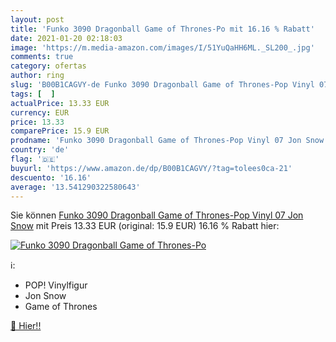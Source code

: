 ```yaml
---
layout: post
title: 'Funko 3090 Dragonball Game of Thrones-Po mit 16.16 % Rabatt'
date: 2021-01-20 02:18:03
image: 'https://m.media-amazon.com/images/I/51YuQaHH6ML._SL200_.jpg'
comments: true
category: ofertas
author: ring
slug: 'B00B1CAGVY-de Funko 3090 Dragonball Game of Thrones-Pop Vinyl 07 Jon Snow'
tags: [  ]
actualPrice: 13.33 EUR
currency: EUR
price: 13.33
comparePrice: 15.9 EUR
prodname: 'Funko 3090 Dragonball Game of Thrones-Pop Vinyl 07 Jon Snow'
country: 'de'
flag: '🇩🇪'
buyurl: 'https://www.amazon.de/dp/B00B1CAGVY/?tag=tolees0ca-21'
descuento: '16.16'
average: '13.541290322580643'
---
```


Sie können [Funko 3090 Dragonball Game of Thrones-Pop Vinyl 07 Jon Snow](https://www.amazon.de/dp/B00B1CAGVY/?tag=tolees0ca-21) mit Preis 13.33 EUR (original: 15.9 EUR) 16.16 % Rabatt hier:

[![Funko 3090 Dragonball Game of Thrones-Po](https://m.media-amazon.com/images/I/51YuQaHH6ML._SL200_.jpg)](https://www.amazon.de/dp/B00B1CAGVY/?tag=tolees0ca-21)

ℹ️:

- POP! Vinylfigur
- Jon Snow
- Game of Thrones

[🛒 Hier!!](https://www.amazon.de/dp/B00B1CAGVY/?tag=tolees0ca-21)

